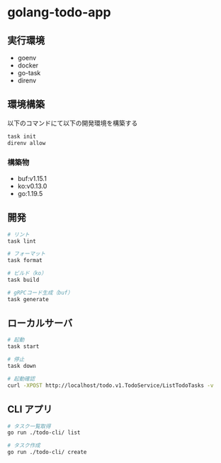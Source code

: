 # golang-todo-app

## 実行環境

- goenv
- docker
- go-task
- direnv

## 環境構築

以下のコマンドにて以下の開発環境を構築する

```bash
task init
direnv allow
```

### 構築物

- buf:v1.15.1
- ko:v0.13.0
- go:1.19.5

## 開発

```bash
# リント
task lint

# フォーマット
task format

# ビルド（ko）
task build

# gRPCコード生成（buf）
task generate
```

## ローカルサーバ

```bash
# 起動
task start

# 停止
task down

# 起動確認
curl -XPOST http://localhost/todo.v1.TodoService/ListTodoTasks -v
```

## CLI アプリ

```bash
# タスク一覧取得
go run ./todo-cli/ list

# タスク作成
go run ./todo-cli/ create
```
